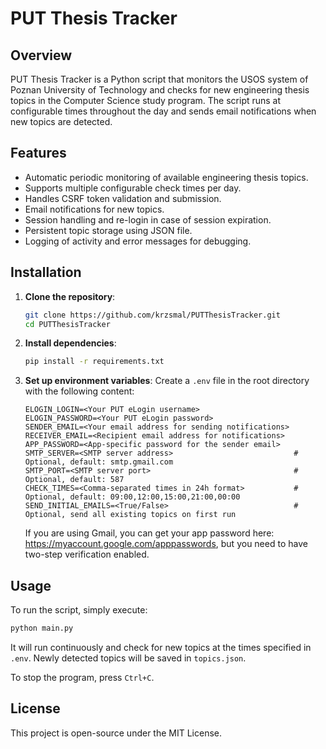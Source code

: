 # PUT Thesis Tracker
## Overview
PUT Thesis Tracker is a Python script that monitors the USOS system of Poznan University of Technology and checks for new engineering thesis topics in the Computer Science study program. The script runs at configurable times throughout the day and sends email notifications when new topics are detected.

## Features

* Automatic periodic monitoring of available engineering thesis topics.
* Supports multiple configurable check times per day.
* Handles CSRF token validation and submission.
* Email notifications for new topics.
* Session handling and re-login in case of session expiration.
* Persistent topic storage using JSON file.
* Logging of activity and error messages for debugging.

## Installation

1. **Clone the repository**:
   ```sh
   git clone https://github.com/krzsmal/PUTThesisTracker.git
   cd PUTThesisTracker
   ```

2. **Install dependencies**:
   ```sh
   pip install -r requirements.txt
   ```

3. **Set up environment variables**:
   Create a `.env` file in the root directory with the following content:
   ```env
   ELOGIN_LOGIN=<Your PUT eLogin username>
   ELOGIN_PASSWORD=<Your PUT eLogin password>
   SENDER_EMAIL=<Your email address for sending notifications>
   RECEIVER_EMAIL=<Recipient email address for notifications>
   APP_PASSWORD=<App-specific password for the sender email>
   SMTP_SERVER=<SMTP server address>                           # Optional, default: smtp.gmail.com
   SMTP_PORT=<SMTP server port>                                # Optional, default: 587
   CHECK_TIMES=<Comma-separated times in 24h format>           # Optional, default: 09:00,12:00,15:00,21:00,00:00
   SEND_INITIAL_EMAILS=<True/False>                            # Optional, send all existing topics on first run
   ```
   If you are using Gmail, you can get your app password here: https://myaccount.google.com/apppasswords, but you need to have two-step verification enabled.

## Usage

To run the script, simply execute:

```sh
python main.py
```
It will run continuously and check for new topics at the times specified in `.env`. Newly detected topics will be saved in `topics.json`.

To stop the program, press `Ctrl+C`.

## License

This project is open-source under the MIT License.